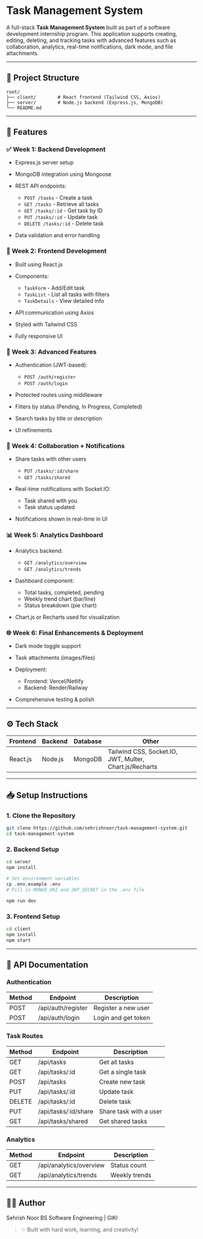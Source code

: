 # Task Management System

A full-stack **Task Management System** built as part of a software development internship program. This application supports creating, editing, deleting, and tracking tasks with advanced features such as collaboration, analytics, real-time notifications, dark mode, and file attachments.

---

## 📂 Project Structure

```
root/
├── client/        # React frontend (Tailwind CSS, Axios)
├── server/        # Node.js backend (Express.js, MongoDB)
└── README.md
```

---

## 🚀 Features

### ✅ Week 1: Backend Development

* Express.js server setup
* MongoDB integration using Mongoose
* REST API endpoints:

  * `POST /tasks` - Create a task
  * `GET /tasks` - Retrieve all tasks
  * `GET /tasks/:id` - Get task by ID
  * `PUT /tasks/:id` - Update task
  * `DELETE /tasks/:id` - Delete task
* Data validation and error handling

### 🧩 Week 2: Frontend Development

* Built using React.js
* Components:

  * `TaskForm` - Add/Edit task
  * `TaskList` - List all tasks with filters
  * `TaskDetails` - View detailed info
* API communication using Axios
* Styled with Tailwind CSS
* Fully responsive UI

### 🔐 Week 3: Advanced Features

* Authentication (JWT-based):

  * `POST /auth/register`
  * `POST /auth/login`
* Protected routes using middleware
* Filters by status (Pending, In Progress, Completed)
* Search tasks by title or description
* UI refinements

### 🤝 Week 4: Collaboration + Notifications

* Share tasks with other users

  * `PUT /tasks/:id/share`
  * `GET /tasks/shared`
* Real-time notifications with Socket.IO:

  * Task shared with you
  * Task status updated
* Notifications shown in real-time in UI

### 📊 Week 5: Analytics Dashboard

* Analytics backend:

  * `GET /analytics/overview`
  * `GET /analytics/trends`
* Dashboard component:

  * Total tasks, completed, pending
  * Weekly trend chart (bar/line)
  * Status breakdown (pie chart)
* Chart.js or Recharts used for visualization

### 🌐 Week 6: Final Enhancements & Deployment

* Dark mode toggle support
* Task attachments (images/files)
* Deployment:

  * Frontend: Vercel/Netlify
  * Backend: Render/Railway
* Comprehensive testing & polish

---

## ⚙️ Tech Stack

| Frontend | Backend | Database | Other                                                   |
| -------- | ------- | -------- | ------------------------------------------------------- |
| React.js | Node.js | MongoDB  | Tailwind CSS, Socket.IO, JWT, Multer, Chart.js/Recharts |

---

## 📥 Setup Instructions

### 1. Clone the Repository

```bash
git clone https://github.com/sehrishnoor/task-management-system.git
cd task-management-system
```

### 2. Backend Setup

```bash
cd server
npm install

# Set environment variables
cp .env.example .env
# Fill in MONGO_URI and JWT_SECRET in the .env file

npm run dev
```

### 3. Frontend Setup

```bash
cd client
npm install
npm start
```

---

## 🔐 API Documentation

### Authentication

| Method | Endpoint           | Description         |
| ------ | ------------------ | ------------------- |
| POST   | /api/auth/register | Register a new user |
| POST   | /api/auth/login    | Login and get token |

### Task Routes

| Method | Endpoint              | Description            |
| ------ | --------------------- | ---------------------- |
| GET    | /api/tasks            | Get all tasks          |
| GET    | /api/tasks/\:id       | Get a single task      |
| POST   | /api/tasks            | Create new task        |
| PUT    | /api/tasks/\:id       | Update task            |
| DELETE | /api/tasks/\:id       | Delete task            |
| PUT    | /api/tasks/\:id/share | Share task with a user |
| GET    | /api/tasks/shared     | Get shared tasks       |

### Analytics

| Method | Endpoint                | Description   |
| ------ | ----------------------- | ------------- |
| GET    | /api/analytics/overview | Status count  |
| GET    | /api/analytics/trends   | Weekly trends |


---

## 🙋‍♂️ Author

Sehrish Noor
BS Software Engineering | GIKI

> ✨ Built with hard work, learning, and creativity!
